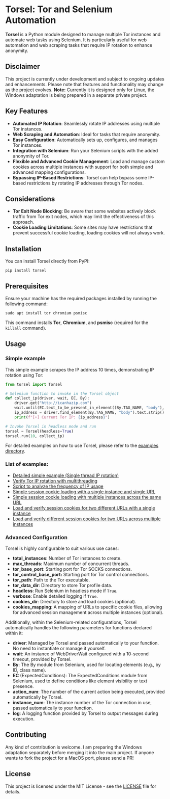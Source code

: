 # Torsel: Tor and Selenium Automation
**Torsel** is a Python module designed to manage multiple Tor instances and automate web tasks using Selenium. It is particularly useful for web automation and web scraping tasks that require IP rotation to enhance anonymity.

## Disclaimer
This project is currently under development and subject to ongoing updates and enhancements. Please note that features and functionality may change as the project evolves.
**Note:** Currently it is designed only for Linux, the Windows adaptation is being prepared in a separate private project.

## Key Features
- **Automated IP Rotation**: Seamlessly rotate IP addresses using multiple Tor instances.
- **Web Scraping and Automation**: Ideal for tasks that require anonymity.
- **Easy Configuration**: Automatically sets up, configures, and manages Tor instances.
- **Integration with Selenium**: Run your Selenium scripts with the added anonymity of Tor.
- **Flexible and Advanced Cookie Management**: Load and manage custom cookies across multiple instances with support for both simple and advanced mapping configurations.
- **Bypassing IP-Based Restrictions**: Torsel can help bypass some IP-based restrictions by rotating IP addresses through Tor nodes.

## Considerations
- **Tor Exit Node Blocking**: Be aware that some websites actively block traffic from Tor exit nodes, which may limit the effectiveness of this approach.
- **Cookie Loading Limitations**: Some sites may have restrictions that prevent successful cookie loading, loading cookies will not always work.

## Installation
You can install Torsel directly from PyPI:

```
pip install torsel
```

## Prerequisites

Ensure your machine has the required packages installed by running the following command:
```
sudo apt install tor chromium psmisc
```

This command installs **Tor**, **Chromium**, and **psmisc** (required for the `killall` command).

## Usage

### Simple example
This simple example scrapes the IP address 10 times, demonstrating IP rotation using Tor:
```python
from torsel import Torsel

# Selenium function to invoke in the Torsel object
def collect_ip(driver, wait, EC, By):
    driver.get("http://icanhazip.com")
    wait.until(EC.text_to_be_present_in_element((By.TAG_NAME, "body"), "."))
    ip_address = driver.find_element(By.TAG_NAME, "body").text.strip()
    print(f"[+] Current Tor IP: {ip_address}")

# Invoke Torsel in headless mode and run
torsel = Torsel(headless=True)
torsel.run(10, collect_ip)
```

For detailed examples on how to use Torsel, please refer to the [examples directory](https://github.com/azuk4r/torsel/tree/main/examples).

### List of examples:
* [Detailed simple example (Single thread IP rotation)](https://github.com/azuk4r/torsel/blob/main/examples/simple_ip_rotation.py)
* [Verify Tor IP rotation with multithreading](https://github.com/azuk4r/torsel/blob/main/examples/multithread_ip_rotation.py)
* [Script to analyze the frequency of IP usage](https://github.com/azuk4r/torsel/blob/main/examples/tor_ip_usage_analyzer.py)
* [Simple session cookie loading with a single instance and single URL](https://github.com/azuk4r/torsel/blob/main/examples/loading_cookies/simple_one_url_one_instance.py)
* [Simple session cookie loading with multiple instances across the same URL](https://github.com/azuk4r/torsel/blob/main/examples/loading_cookies/simple_one_url_multi_instance.py)
* [Load and verify session cookies for two different URLs with a single instance](https://github.com/azuk4r/torsel/blob/main/examples/loading_cookies/advanced_mapping_two_url_one_instance.py)
* [Load and verify different session cookies for two URLs across multiple instances](https://github.com/azuk4r/torsel/blob/main/examples/loading_cookies/advanced_mapping_two_url_multi_instance.py)

### Advanced Configuration
Torsel is highly configurable to suit various use cases:
* **total_instances**: Number of Tor instances to create.
* **max_threads**: Maximum number of concurrent threads.
* **tor_base_port**: Starting port for Tor SOCKS connections.
* **tor_control_base_port:** Starting port for Tor control connections.
* **tor_path**: Path to the Tor executable.
* **tor_data_dir**: Directory to store Tor profile data.
* **headless**: Run Selenium in headless mode if `True`.
* **verbose**: Enable detailed logging if `True`.
* **cookies_dir**: Directory to store and load cookies (optional).
* **cookies_mapping**: A mapping of URLs to specific cookie files, allowing for advanced session management across multiple instances (optional).

Additionally, within the Selenium-related configurations, Torsel automatically handles the following parameters for functions declared within it:
* **driver**: Managed by Torsel and passed automatically to your function. No need to instantiate or manage it yourself.
* **wait**: An instance of WebDriverWait configured with a 10-second timeout, provided by Torsel.
* **By**: The By module from Selenium, used for locating elements (e.g., by ID, class name).
* **EC** (ExpectedConditions): The ExpectedConditions module from Selenium, used to define conditions like element visibility or text presence.
* **action_num**: The number of the current action being executed, provided automatically by Torsel.
* **instance_num**: The instance number of the Tor connection in use, passed automatically to your function.
* **log**: A logging function provided by Torsel to output messages during execution.

## Contributing
Any kind of contribution is welcome. I am preparing the Windows adaptation separately before merging it into the main project. If anyone wants to fork the project for a MacOS port, please send a PR!

## License
This project is licensed under the MIT License - see the [LICENSE](https://github.com/azuk4r/torsel/blob/main/LICENSE) file for details.
